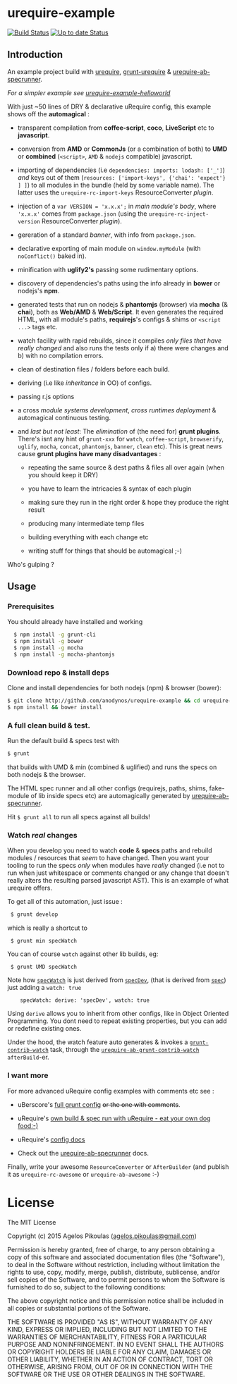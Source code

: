 # urequire-example

[![Build Status](https://travis-ci.org/anodynos/urequire-example.png)](https://travis-ci.org/anodynos/urequire-example)
[![Up to date Status](https://david-dm.org/anodynos/urequire-example.png)](https://david-dm.org/anodynos/urequire-example.png)

## Introduction

An example project build with [urequire](http://urequire.org), [grunt-urequire](https://github.com/aearly/grunt-urequire) & [urequire-ab-specrunner](https://github.com/anodynos/urequire-ab-specrunner).

*For a simpler example see [urequire-example-helloworld](http://github.com/anodynos/urequire-example-helloworld)*

With just ~50 lines of DRY & declarative uRequire config, this example shows off the **automagical** :

* transparent compilation from **coffee-script**, **coco**, **LiveScript** etc to **javascript**.

* conversion from **AMD** or **CommonJs** (or a combination of both) to **UMD** or **combined** (`<script>`, `AMD` & `nodejs` compatible) javascript.

* importing of dependencies (i.e `dependencies: imports: lodash: ['_']`) *and* keys out of them (`resources: ['import-keys', {'chai': 'expect'} ] ]`) to all modules in the bundle (held by some variable name). The latter uses the `urequire-rc-import-keys` ResourceConverter *plugin*.

* injection of a `var VERSION = 'x.x.x';` in *main module's body*, where `'x.x.x'` comes from `package.json` (using the `urequire-rc-inject-version` ResourceConverter *plugin*).

* gereration of a standard *banner*, with info from `package.json`.

* declarative exporting of main module on `window.myModule` (with `noConflict()` baked in).

* minification with **uglify2's** passing some rudimentary options.

* discovery of dependencies's paths using the info already in **bower** or nodejs's **npm**.

* generated tests that run on nodejs & **phantomjs** (browser) via **mocha** (& **chai**), both as **Web/AMD** & **Web/Script**. It even generates the required HTML, with all module's paths, **requirejs**'s configs & shims or `<script ...>` tags etc.

* watch facility with rapid rebuilds, since it compiles *only files that have really changed* and also runs the tests only if a) there were changes and b) with no compilation errors.

* clean of destination files / folders before each build.

* deriving (i.e like *inheritance* in OO) of configs.

* passing r.js options

* a cross *module systems development*, *cross runtimes deployment* & automagical continuous testing.

* and *last but not least*: The *elimination* of (the need for) **grunt plugins**. There's isnt any hint of `grunt-xxx` for `watch`, `coffee-script`, `browserify`, `uglify`, `mocha`, `concat`, `phantomjs`, `banner`, `clean` etc). This is great news cause **grunt plugins have many disadvantages** :

     * repeating the same source & dest paths & files all over again (when you should keep it DRY)

     * you have to learn the intricacies & syntax of each plugin

     * making sure they run in the right order & hope they produce the right result

     * producing many intermediate temp files

     * building everything with each change etc

     * writing stuff for things that should be automagical ;-)

Who's gulping ?

## Usage

### Prerequisites

You should already have installed and working

```bash
  $ npm install -g grunt-cli
  $ npm install -g bower
  $ npm install -g mocha
  $ npm install -g mocha-phantomjs
```

### Download repo & install deps

Clone and install dependencies for both nodejs (npm) & browser (bower):

```bash
$ git clone http://github.com/anodynos/urequire-example && cd urequire-example
$ npm install && bower install
```

### A full clean build & test.

Run the default build & specs test with

```bash
$ grunt
```

that builds with UMD & min (combined & uglified) and runs the specs on both nodejs & the browser.

The HTML spec runner and all other configs (requirejs, paths, shims, fake-module of lib inside specs etc) are automagically generated by [urequire-ab-specrunner](https://github.com/anodynos/urequire-ab-specrunner).

Hit `$ grunt all` to run all specs against all builds!

### Watch *real* changes

When you develop you need to watch **code** & **specs** paths and rebuild modules / resources that _seem_ to have changed. Then you want your tooling to run the specs *only* when modules have _really_ changed (i.e not to run when just whitespace or comments changed or any change that doesn't really alters the resulting parsed javascript AST). This is an example of what urequire offers.

To get all of this automation, just issue :

```bash
 $ grunt develop
```

which is really a shortcut to

```
 $ grunt min specWatch
```

You can of course `watch` against other lib builds, eg:

```
 $ grunt UMD specWatch
```

Note how [`specWatch`](https://github.com/anodynos/uRequire-example/blob/master/Gruntfile.coffee#L43-L45) is just derived from [`specDev`](https://github.com/anodynos/uRequire-example/blob/master/Gruntfile.coffee#L38-L43), (that is derived from [`spec`](https://github.com/anodynos/uRequire-example/blob/master/Gruntfile.coffee#L23-L38)) just adding a `watch: true`

```
    specWatch: derive: 'specDev', watch: true
```

Using `derive` allows you to inherit from other configs, like in Object Oriented Programming. You dont need to repeat existing properties, but you can add or redefine existing ones.

Under the hood, the watch feature auto generates & invokes a [`grunt-contrib-watch`](https://github.com/gruntjs/grunt-contrib-watch) task, through the [`urequire-ab-grunt-contrib-watch`](https://github.com/anodynos/urequire-ab-grunt-contrib-watch]) `afterBuild`-er.

### I want more

For more advanced uRequire config examples with comments etc see :

* uBerscore's [full grunt config](https://github.com/anodynos/uBerscore) ~~or the one with comments~~.

* uRequire's [own build & spec run with uRequire - eat your own dog food:-)](https://github.com/anodynos/uRequire/blob/master/Gruntfile.coffee)

* uRequire's [config docs](https://github.com/anodynos/uRequire/blob/master/source/code/config/MasterDefaultsConfig.coffee.md)

* Check out the [urequire-ab-specrunner](https://github.com/anodynos/urequire-ab-specrunner) docs.

Finally, write your awesome `ResourceConverter` or `AfterBuilder` (and publish it as `urequire-rc-awesome` or `urequire-ab-awesome` :-)

# License

The MIT License

Copyright (c) 2015 Agelos Pikoulas (agelos.pikoulas@gmail.com)

Permission is hereby granted, free of charge, to any person
obtaining a copy of this software and associated documentation
files (the "Software"), to deal in the Software without
restriction, including without limitation the rights to use,
copy, modify, merge, publish, distribute, sublicense, and/or sell
copies of the Software, and to permit persons to whom the
Software is furnished to do so, subject to the following
conditions:

The above copyright notice and this permission notice shall be
included in all copies or substantial portions of the Software.

THE SOFTWARE IS PROVIDED "AS IS", WITHOUT WARRANTY OF ANY KIND,
EXPRESS OR IMPLIED, INCLUDING BUT NOT LIMITED TO THE WARRANTIES
OF MERCHANTABILITY, FITNESS FOR A PARTICULAR PURPOSE AND
NONINFRINGEMENT. IN NO EVENT SHALL THE AUTHORS OR COPYRIGHT
HOLDERS BE LIABLE FOR ANY CLAIM, DAMAGES OR OTHER LIABILITY,
WHETHER IN AN ACTION OF CONTRACT, TORT OR OTHERWISE, ARISING
FROM, OUT OF OR IN CONNECTION WITH THE SOFTWARE OR THE USE OR
OTHER DEALINGS IN THE SOFTWARE.